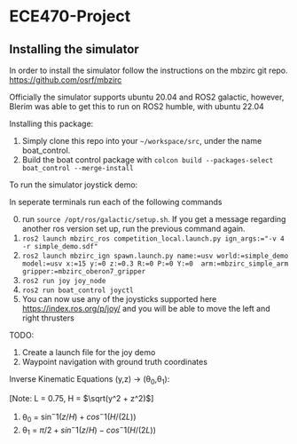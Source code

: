 # ECE470-Project

## Installing the simulator

In order to install the simulator follow the instructions on the mbzirc git repo.
https://github.com/osrf/mbzirc

Officially the simulator supports ubuntu 20.04 and ROS2 galactic, however, Blerim was able to get this to run on ROS2 humble, with ubuntu 22.04

Installing this package:
1. Simply clone this repo into your `~/workspace/src`, under the name boat_control.
2. Build the boat control package with `colcon build --packages-select boat_control --merge-install`

To run the simulator joystick demo:

In seperate terminals run each of the following commands

0. run `source /opt/ros/galactic/setup.sh`. If you get a message regarding another ros version set up, run the previous command again.
1. `ros2 launch mbzirc_ros competition_local.launch.py ign_args:="-v 4 -r simple_demo.sdf"`
2. `ros2 launch mbzirc_ign spawn.launch.py name:=usv world:=simple_demo model:=usv x:=15 y:=0 z:=0.3 R:=0 P:=0 Y:=0  arm:=mbzirc_simple_arm gripper:=mbzirc_oberon7_gripper`
3. `ros2 run joy joy_node`
4. `ros2 run boat_control joyctl`
5. You can now use any of the joysticks supported here https://index.ros.org/p/joy/ and you will be able to move the left and right thrusters

TODO:
1. Create a launch file for the joy demo
2. Waypoint navigation with ground truth coordinates

Inverse Kinematic Equations (y,z) -> (θ<sub>0</sub>,θ<sub>1</sub>):

[Note: L = 0.75, H = $\sqrt(y^2 + z^2)$]

1. θ<sub>0</sub> = $\sin^-1(z/H) + cos^-1(H/(2L))$
2. θ<sub>1</sub> = $\pi/2 + sin^-1(z/H) - cos^-1(H/(2L))$
